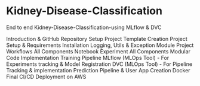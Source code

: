 # Kidney-Disease-Classification

End to end Kidney-Disease-CIassification-using
MLfIow & DVC

Introduction & GitHub Repository Setup
Project Template Creation
Project Setup & Requirements Installation
Logging, Utils & Exception Module
Project Workflows
All Components Notebook Experiment
All Components Modular Code Implementation
Training Pipeline
MLflow (MLOps Tool) - For Experiments tracking & Model Registration
DVC (MLOps Tool) - For Pipeline Tracking & implementation
Prediction Pipeline & User App Creation
Docker
Final CI/CD Deployment on AWS